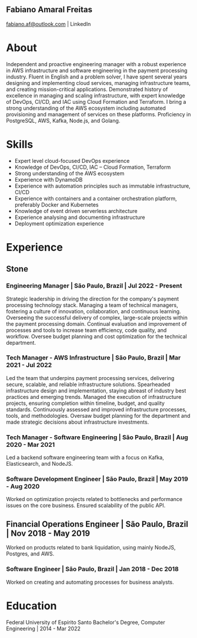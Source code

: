 ## Fabiano Amaral Freitas
fabiano.af@outlook.com | LinkedIn

# About
Independent and proactive engineering manager with a robust experience in AWS infrastructure and software engineering in the payment processing industry. Fluent in English and a problem solver, I have spent several years designing and implementing cloud services, managing infrastructure teams, and creating mission-critical applications. Demonstrated history of excellence in managing and scaling infrastructure, with expert knowledge of DevOps, CI/CD, and IAC using Cloud Formation and Terraform. I bring a strong understanding of the AWS ecosystem including automated provisioning and management of services on these platforms. Proficiency in PostgreSQL, AWS, Kafka, Node.js, and Golang.

# Skills
- Expert level cloud-focused DevOps experience
- Knowledge of DevOps, CI/CD, IAC – Cloud Formation, Terraform
- Strong understanding of the AWS ecosystem
- Experience with DynamoDB
- Experience with automation principles such as immutable infrastructure, CI/CD
- Experience with containers and a container orchestration platform, preferably Docker and Kubernetes
- Knowledge of event driven serverless architecture
- Experience analysing and documenting infrastructure
- Deployment optimization experience

# Experience
## Stone
### Engineering Manager | São Paulo, Brazil | Jul 2022 - Present
Strategic leadership in driving the direction for the company's payment processing technology stack.
Managing a team of technical managers, fostering a culture of innovation, collaboration, and continuous learning.
Overseeing the successful delivery of complex, large-scale projects within the payment processing domain.
Continual evaluation and improvement of processes and tools to increase team efficiency, code quality, and workflow.
Oversee budget planning and cost optimization for the technical department.

### Tech Manager - AWS Infrastructure | São Paulo, Brazil | Mar 2021 - Jul 2022
Led the team that underpins payment processing services, delivering secure, scalable, and reliable infrastructure solutions.
Spearheaded infrastructure design and implementation, staying abreast of industry best practices and emerging trends.
Managed the execution of infrastructure projects, ensuring completion within timeline, budget, and quality standards.
Continuously assessed and improved infrastructure processes, tools, and methodologies.
Oversaw budget planning for the department and made strategic decisions about infrastructure investments.

### Tech Manager - Software Engineering | São Paulo, Brazil | Aug 2020 - Mar 2021
Led a backend software engineering team with a focus on Kafka, Elasticsearch, and NodeJS.

### Software Development Engineer | São Paulo, Brazil | May 2019 - Aug 2020
Worked on optimization projects related to bottlenecks and performance issues on the core business.
Ensured scalability of the public API.

## Financial Operations Engineer | São Paulo, Brazil | Nov 2018 - May 2019
Worked on products related to bank liquidation, using mainly NodeJS, Postgres, and AWS.

### Software Engineer | São Paulo, Brazil | Jan 2018 - Dec 2018
Worked on creating and automating processes for business analysts.

# Education

Federal University of Espírito Santo
Bachelor's Degree, Computer Engineering | 2014 - Mar 2022

